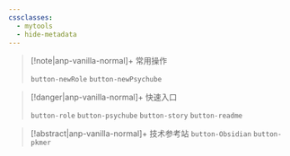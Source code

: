 ```yaml
---
cssclasses:
  - mytools
  - hide-metadata
---
```

> [!note|anp-vanilla-normal]+ 常用操作
> 
> `button-newRole` `button-newPsychube`

> [!danger|anp-vanilla-normal]+ 快速入口
> 
> `button-role` `button-psychube` `button-story` `button-readme`

> [!abstract|anp-vanilla-normal]+ 技术参考站
> `button-Obsidian` `button-pkmer`